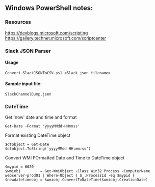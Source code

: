 ## Windows PowerShell notes:

### Resources
https://devblogs.microsoft.com/scripting <br />
https://gallery.technet.microsoft.com/scriptcenter 

### Slack JSON Parser

#### Usage
    Convert-SlackJSONToCSV.ps1 <Slack json filename>

#### Sample input file:
    SlackChannelDump.json

### DateTime
Get 'now' date and time and format

    Get-Date -Format 'yyyyMMdd-HHmmss'

Format existing DateTime object

```
$dtobject = Get-Date
$dtobject.ToString('yyyyMMdd HH:mm:ss')
```

Convert WMI FOrmatted Date and Time to DateTime object
```
$mypid = 6620
$wmiobj         = Get-WmiObject -Class Win32_Process -ComputerName webserver-prod01 | Where-Object { $_.ProcessId -eq $mypid }
$newdatetimeobj = $wmiobj.ConvertToDateTime($wmiobj.CreationDate)
```
